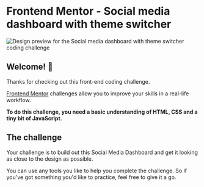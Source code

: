 # Frontend Mentor - Social media dashboard with theme switcher

![Design preview for the Social media dashboard with theme switcher coding challenge](https://www.frontendmentor.io/challenges/social-media-dashboard-with-theme-switcher-6oY8ozp_H)

## Welcome! 👋

Thanks for checking out this front-end coding challenge.

[Frontend Mentor](https://www.frontendmentor.io) challenges allow you to improve your skills in a real-life workflow.

**To do this challenge, you need a basic understanding of HTML, CSS and a tiny bit of JavaScript.**

## The challenge

Your challenge is to build out this Social Media Dashboard and get it looking as close to the design as possible.

You can use any tools you like to help you complete the challenge. So if you've got something you'd like to practice, feel free to give it a go.